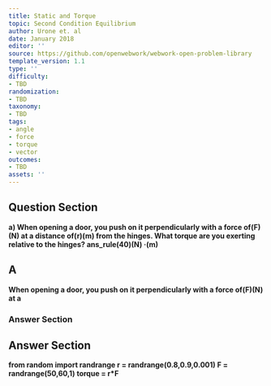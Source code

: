 ```yaml
---
title: Static and Torque
topic: Second Condition Equilibrium
author: Urone et. al
date: January 2018
editor: ''
source: https://github.com/openwebwork/webwork-open-problem-library
template_version: 1.1
type: ''
difficulty:
- TBD
randomization:
- TBD
taxonomy:
- TBD
tags:
- angle
- force
- torque
- vector
outcomes:
- TBD
assets: ''
---
```


## Question Section 

<b>
a) When opening a door, you push on it perpendicularly with a force of(F)(N) at a
distance of(r)(m) from the hinges. What torque are you exerting relative to the
hinges? 
ans_rule(40)(N) &middot;(m)

## A
When opening a door, you push on it perpendicularly with a force of(F)(N) at a
### Answer Section


## Answer Section

from random import randrange
r = randrange(0.8,0.9,0.001)
F = randrange(50,60,1)
torque = r*F